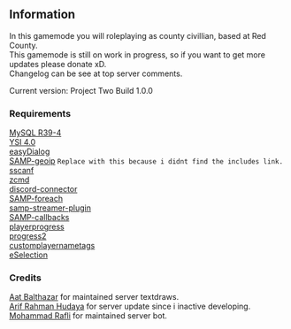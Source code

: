 ## Information   
In this gamemode you will roleplaying as county civillian, based at Red County.  
This gamemode is still on work in progress, so if you want to get more updates please donate xD.  
Changelog can be see at top server comments.  
   
Current version: Project Two Build 1.0.0 
  
### Requirements  
[MySQL R39-4](https://github.com/pBlueG/SA-MP-MySQL/releases/tag/R39-4)  
[YSI 4.0](https://github.com/pawn-lang/YSI-Includes/releases/tag/v4.0.0)  
[easyDialog](https://github.com/Awsomedude/easyDialog)  
[SAMP-geoip](https://github.com/Whitetigerswt/SAMP-geoip) `Replace with this because i didnt find the includes link.`    
[sscanf](https://github.com/maddinat0r/sscanf/releases/tag/v2.8.3)   
[zcmd](https://github.com/Southclaws/zcmd)  
[discord-connector](https://github.com/maddinat0r/samp-discord-connector/releases/tag/v0.3.5)  
[SAMP-foreach](https://github.com/Y-Less/SAMP-foreach)  
[samp-streamer-plugin](https://github.com/samp-incognito/samp-streamer-plugin/releases)  
[SAMP-callbacks](https://github.com/emmet-jones/New-SA-MP-callbacks)  
[playerprogress](https://github.com/Southclaws/samp-progress/)  
[progress2](https://github.com/Southclaws/progress2)  
[customplayernametags](https://github.com/alextwothousand/customplayernametags)  
[eSelection](https://github.com/TommyB123/eSelection)  
  
### Credits  
[Aat Balthazar](https://www.youtube.com/channel/UCieN0vw4YGqMSk8q-WkJhVg) for maintained server textdraws.  
[Arif Rahman Hudaya](https://www.youtube.com/channel/UCsRRY0zu_yfARLAiSiq3AHw) for server update since i inactive developing.  
[Mohammad Rafli](https://github.com/zzckrian) for maintained server bot.  
